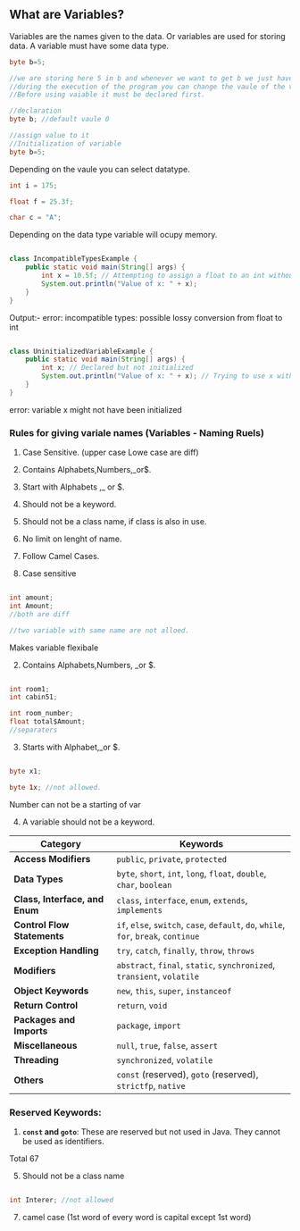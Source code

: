 ## What are Variables?

Variables are the names given to the data. Or variables are used for storing data. A variable must have some data type. 


```java
byte b=5;

//we are storing here 5 in b and whenever we want to get b we just have to write b.
//during the execution of the program you can change the vaule of the variable.
//Before using vaiable it must be declared first.

//declaration
byte b; //default vaule 0

//assign value to it
//Initialization of variable
byte b=5;

```

Depending on the vaule you can select datatype.

```java
int i = 175;

float f = 25.3f;

char c = "A";
```

Depending on the data type variable will ocupy memory.


```java

class IncompatibleTypesExample {
    public static void main(String[] args) {
        int x = 10.5f; // Attempting to assign a float to an int without casting
        System.out.println("Value of x: " + x);
    }
}

```

Output:- error: incompatible types: possible lossy conversion from float to int

```java

class UninitializedVariableExample {
    public static void main(String[] args) {
        int x; // Declared but not initialized
        System.out.println("Value of x: " + x); // Trying to use x without initializing
    }
}

```

error: variable x might not have been initialized



### Rules for giving variale names  (Variables - Naming Ruels)

1. Case Sensitive. (upper case Lowe case are diff)
2. Contains Alphabets,Numbers,_or$.
3. Start with Alphabets ,_ or $.
4. Should not be a keyword.
5. Should not be a class name, if class is also in use.
6. No limit on lenght of name.
7. Follow Camel Cases.


1. Case sensitive

```java

int amount;
int Amount;
//both are diff

//two variable with same name are not alloed.

```

Makes variable flexibale

2. Contains Alphabets,Numbers, _or $.

```java

int room1;
int cabin51;

int room_number;
float total$Amount;
//separaters

```

3. Starts with Alphabet,_or $.

```java

byte x1;

byte 1x; //not allowed.

```
Number can not be a starting of var

4. A variable should not be a keyword.



| **Category**                | **Keywords**                                                                 |
|-----------------------------|------------------------------------------------------------------------------|
| **Access Modifiers**         | `public`, `private`, `protected`                                            |
| **Data Types**               | `byte`, `short`, `int`, `long`, `float`, `double`, `char`, `boolean`        |
| **Class, Interface, and Enum**| `class`, `interface`, `enum`, `extends`, `implements`                      |
| **Control Flow Statements**  | `if`, `else`, `switch`, `case`, `default`, `do`, `while`, `for`, `break`, `continue` |
| **Exception Handling**       | `try`, `catch`, `finally`, `throw`, `throws`                               |
| **Modifiers**                | `abstract`, `final`, `static`, `synchronized`, `transient`, `volatile`     |
| **Object Keywords**          | `new`, `this`, `super`, `instanceof`                                       |
| **Return Control**           | `return`, `void`                                                           |
| **Packages and Imports**     | `package`, `import`                                                        |
| **Miscellaneous**            | `null`, `true`, `false`, `assert`                                          |
| **Threading**                | `synchronized`, `volatile`                                                 |
| **Others**                   | `const` (reserved), `goto` (reserved), `strictfp`, `native`                |

### Reserved Keywords:
1. **`const` and `goto`**: These are reserved but not used in Java. They cannot be used as identifiers.

Total 67

5. Should not be a class name

```java

int Interer; //not allowed

```

7. camel case (1st word of every word is capital except 1st word)




















